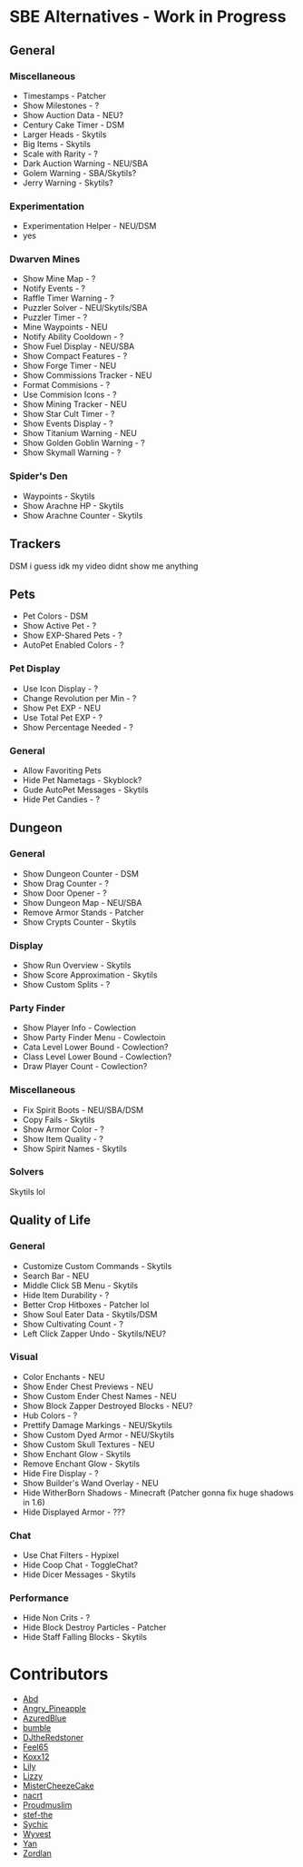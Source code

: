 # SBE Alternatives - Work in Progress

## General

### Miscellaneous

- Timestamps - Patcher
- Show Milestones - ?
- Show Auction Data - NEU?
- Century Cake Timer - DSM
- Larger Heads - Skytils
- Big Items - Skytils
- Scale with Rarity - ?
- Dark Auction Warning - NEU/SBA
- Golem Warning - SBA/Skytils?
- Jerry Warning - Skytils?

### Experimentation

- Experimentation Helper - NEU/DSM
- yes

### Dwarven Mines

- Show Mine Map - ?
- Notify Events - ?
- Raffle Timer Warning - ?
- Puzzler Solver - NEU/Skytils/SBA
- Puzzler Timer - ?
- Mine Waypoints - NEU
- Notify Ability Cooldown - ?
- Show Fuel Display - NEU/SBA
- Show Compact Features - ?
- Show Forge Timer - NEU
- Show Commissions Tracker - NEU
- Format Commisions - ?
- Use Commision Icons - ?
- Show Mining Tracker - NEU
- Show Star Cult Timer - ?
- Show Events Display - ?
- Show Titanium Warning - NEU
- Show Golden Goblin Warning - ?
- Show Skymall Warning - ?

### Spider's Den

- Waypoints - Skytils
- Show Arachne HP - Skytils
- Show Arachne Counter - Skytils

## Trackers

DSM i guess idk my video didnt show me anything

## Pets

- Pet Colors - DSM
- Show Active Pet - ?
- Show EXP-Shared Pets - ?
- AutoPet Enabled Colors - ?

### Pet Display

- Use Icon Display - ?
- Change Revolution per Min - ?
- Show Pet EXP - NEU
- Use Total Pet EXP - ?
- Show Percentage Needed - ?

### General

- Allow Favoriting Pets
- Hide Pet Nametags - Skyblock?
- Gude AutoPet Messages - Skytils
- Hide Pet Candies - ?

## Dungeon

### General

- Show Dungeon Counter - DSM
- Show Drag Counter - ?
- Show Door Opener - ?
- Show Dungeon Map - NEU/SBA
- Remove Armor Stands - Patcher
- Show Crypts Counter - Skytils

### Display

- Show Run Overview - Skytils
- Show Score Approximation - Skytils
- Show Custom Splits - ?

### Party Finder

- Show Player Info - Cowlection
- Show Party Finder Menu - Cowlectoin
- Cata Level Lower Bound - Cowlection?
- Class Level Lower Bound - Cowlection?
- Draw Player Count - Cowlection?

### Miscellaneous

- Fix Spirit Boots - NEU/SBA/DSM
- Copy Fails - Skytils
- Show Armor Color - ?
- Show Item Quality - ?
- Show Spirit Names - Skytils

### Solvers

Skytils lol

## Quality of Life

### General

- Customize Custom Commands - Skytils
- Search Bar - NEU
- Middle Click SB Menu - Skytils
- Hide Item Durability - ?
- Better Crop Hitboxes - Patcher lol
- Show Soul Eater Data - Skytils/DSM
- Show Cultivating Count - ?
- Left Click Zapper Undo - Skytils/NEU?

### Visual

- Color Enchants - NEU
- Show Ender Chest Previews - NEU
- Show Custom Ender Chest Names - NEU
- Show Block Zapper Destroyed Blocks - NEU?
- Hub Colors - ?
- Prettify Damage Markings - NEU/Skytils
- Show Custom Dyed Armor - NEU/Skytils
- Show Custom Skull Textures - NEU
- Show Enchant Glow - Skytils
- Remove Enchant Glow - Skytils
- Hide Fire Display - ?
- Show Builder's Wand Overlay - NEU
- Hide WitherBorn Shadows - Minecraft (Patcher gonna fix huge shadows in 1.6)
- Hide Displayed Armor - ???

### Chat

- Use Chat Filters - Hypixel
- Hide Coop Chat - ToggleChat?
- Hide Dicer Messages - Skytils

### Performance

- Hide Non Crits - ?
- Hide Block Destroy Particles - Patcher
- Hide Staff Falling Blocks - Skytils

# Contributors

- [Abd](https://github.com/BrahR)
- [Angry_Pineapple](https://github.com/Angry-Pineapple3121)
- [AzuredBlue](https://github.com/AzuredBlue)
- [bumble](https://github.com/itsbumble)
- [DJtheRedstoner](https://github.com/DJtheRedstoner)
- [Feel65](https://github.com/Feel65)
- [Koxx12](https://github.com/koxx12-dev)
- [Lily](https://github.com/My-Name-Is-Jeff)
- [Lizzy](https://github.com/LizzyMaybeDev)
- [MisterCheezeCake](https://github.com/MisterCheezeCake)
- [nacrt](https://github.com/nacrt)
- [Proudmuslim](https://github.com/proudmuslim-dev)
- [stef-the](https://github.com/stef-the)
- [Sychic](https://github.com/Sychic)
- [Wyvest](https://github.com/Wyvest)
- [Yan](https://github.com/yanNotDev)
- [Zordlan](https://github.com/Zordlan)
